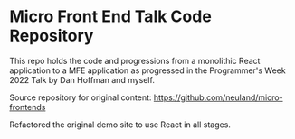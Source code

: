# Micro Front End Talk Code Repository

This repo holds the code and progressions from a monolithic React application to a MFE application
as progressed in the Programmer's Week 2022 Talk by Dan Hoffman and myself.

Source repository for original content: https://github.com/neuland/micro-frontends

Refactored the original demo site to use React in all stages.